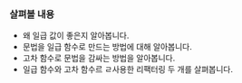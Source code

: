 ### 살펴볼 내용
- 왜 일급 값이 좋은지 알아봅니다.
- 문법을 일급 함수로 만드는 방법에 대해 알아봅니다.
- 고차 함수로 문법을 감싸는 방법을 알아봅니다.
- 일급 함수와 고차 함수르 ㄹ사용한 리팩터링 두 개를 살펴봅니다.
